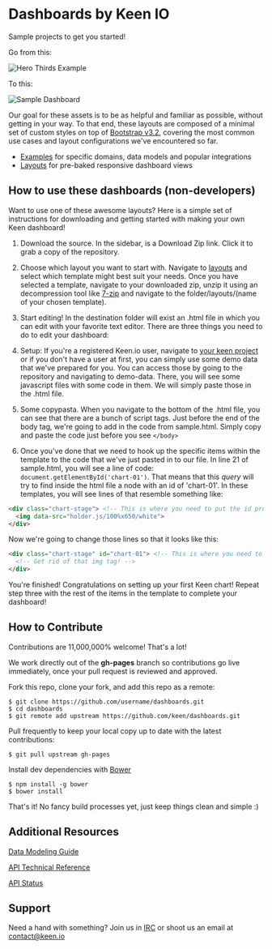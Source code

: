 Dashboards by Keen IO
=====================

Sample projects to get you started!

Go from this:

![Hero Thirds Example](http://cl.ly/image/3v2H180U0k0Q/Screen%20Shot%202014-10-29%20at%203.12.24%20AM.png)

To this:

![Sample Dashboard](http://cl.ly/image/1T3a0X402r0W/Screen%20Shot%202014-10-29%20at%203.35.04%20AM.png)

Our goal for these assets is to be as helpful and familiar as possible, without getting in your way. To that end, these layouts are composed of a minimal set of custom styles on top of [Bootstrap v3.2](http://getbootstrap.com/), covering the most common use cases and layout configurations we've encountered so far.

* [Examples](http://keen.github.io/dashboards/examples/) for specific domains, data models and popular integrations
* [Layouts](http://keen.github.io/dashboards/layouts/) for pre-baked responsive dashboard views

## How to use these dashboards (non-developers)

Want to use one of these awesome layouts? Here is a simple set of instructions for downloading and getting started with making your own Keen dashboard!

1. Download the source. In the sidebar, is a Download Zip link. Click it to grab a copy of the repository.

2. Choose which layout you want to start with. Navigate to [layouts](http://keen.github.io/dashboards/layouts/) and select which template might best suit your needs. Once you have selected a template, navigate to your downloaded zip, unzip it using an decompression tool like [7-zip](http://7-zip.en.softonic.com/) and navigate to the folder/layouts/(name of your chosen template).

3. Start editing! In the destination folder will exist an .html file in which you can edit with your favorite text editor. There are three things you need to do to edit your dashboard:
  1. Setup: If you're a registered Keen.io user, navigate to [your keen project](http://keen.io/home) or if you don't have a user at first, you can simply use some demo data that we've prepared for you. You can access those by going to the repository and navigating to demo-data. There, you will see some javascript files with some code in them. We will simply paste those in the .html file.
  2. Some copypasta. When you navigate to the bottom of the .html file, you can see that there are a bunch of script tags. Just before the end of the body tag, we're going to add in the code from sample.html. Simply copy and paste the code just before you see ```</body>```
  3. Once you've done that we need to hook up the specific items within the template to the code that we've just pasted in to our file. In line 21 of sample.html, you will see a line of code: ```document.getElementById('chart-01')```. That means that this *query* will try to find inside the html file a node with an id of 'chart-01'. In these templates, you will see lines of that resemble something like:
  ```html
  <div class="chart-stage"> <!-- This is where you need to put the id property in! -->
    <img data-src="holder.js/100%x650/white">
  </div>
  ```
  Now we're going to change those lines so that it looks like this:
  ```html
  <div class="chart-stage" id="chart-01"> <!-- This is where you need to put the id property in! -->
    <!-- Get rid of that img tag! -->
  </div>
  ```
  You're finished! Congratulations on setting up your first Keen chart! Repeat step three with the rest of the items in the template to complete your dashboard!

## How to Contribute

Contributions are 11,000,000% welcome! That's a lot!

We work directly out of the **gh-pages** branch so contributions go live immediately, once your pull request is reviewed and approved.

Fork this repo, clone your fork, and add this repo as a remote:

```
$ git clone https://github.com/username/dashboards.git
$ cd dashboards
$ git remote add upstream https://github.com/keen/dashboards.git
```

Pull frequently to keep your local copy up to date with the latest contributions:

```
$ git pull upstream gh-pages
```

Install dev dependencies with [Bower](http://bower.io/)

```
$ npm install -g bower
$ bower install
```

That's it! No fancy build processes yet, just keep things clean and simple :)


## Additional Resources

[Data Modeling Guide](https://github.com/keenlabs/data-modeling-guide/)

[API Technical Reference](https://keen.io/docs/api/reference/)

[API Status](http://status.keen.io/)


## Support

Need a hand with something? Join us in [IRC](http://webchat.freenode.net/?channels=keen-io) or shoot us an email at [contact@keen.io](mailto:contact@keen.io)
